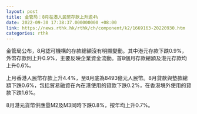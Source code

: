 ```yaml
---
layout: post
title: 金管局：8月在港人民幣存款上升逾4%
date: 2022-09-30 17:38:37.000000000 +08:00
link: https://news.rthk.hk/rthk/ch/component/k2/1669163-20220930.htm
categories: rthk
---
```


金管局公布，8月認可機構的存款總額沒有明顯變動。其中港元存款下跌0.9%，外幣存款則上升0.9%，主要反映企業資金流動。首8個月存款總額及港元存款均上升0.6%。

上月香港人民幣存款上升4.4%，至8月底為8493億元人民幣。8月貸款與墊款總額下跌0.6%，包括貿易融資在內在港使用的貸款下跌0.2%，在香港境外使用的貸款下跌1.6%。

8月港元貨幣供應量M2及M3同時下跌0.8%，按年均上升0.7%。
